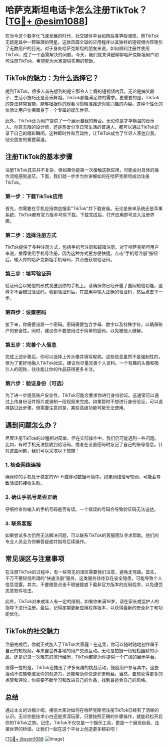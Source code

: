 # 哈萨克斯坦电话卡怎么注册TikTok？[[TG💪+ @esim1088](https://t.me/s/esim1088)]

在当今这个数字化飞速发展的时代，社交媒体平台如雨后春笋般涌现，而TikTok无疑是其中一颗璀璨的明星。这款风靡全球的应用程序以其独特的短视频内容吸引了无数用户的目光。对于身处哈萨克斯坦的朋友来说，如何顺利注册并使用TikTok，成了一个亟需解决的问题。今天，我们就来详细聊聊哈萨克斯坦用户如何注册TikTok，希望能为大家提供实用的帮助。

## TikTok的魅力：为什么选择它？

提到TikTok，很多人首先想到的是它那令人上瘾的短视频内容。无论是搞笑段子、生活小技巧还是音乐舞蹈，TikTok都能满足你的需求。更重要的是，TikTok的算法非常智能，能够根据你的观看习惯精准推送你感兴趣的内容。这种个性化的体验让用户仿佛置身于一个专属的娱乐世界。

此外，TikTok还为用户提供了一个展示自我的舞台。无论你是才华横溢的音乐人、创意无限的设计师，还是热爱分享日常生活的普通人，都可以通过TikTok记录下自己的精彩瞬间。这种即时性和互动性，让TikTok成为了年轻人表达自我、结交朋友的重要渠道。

## 注册TikTok的基本步骤

注册TikTok其实并不复杂，但如果你是第一次接触这款应用，可能会对具体的操作流程感到迷茫。下面，我们就一步步为你讲解如何在哈萨克斯坦成功注册TikTok。

### 第一步：下载TikTok应用

首先，你需要在手机应用商店搜索“TikTok”并下载安装。无论是安卓系统还是苹果系统，TikTok都有官方版本可供下载。下载完成后，打开应用即可进入注册界面。

### 第二步：选择注册方式

TikTok提供了多种注册方式，包括手机号注册和邮箱注册。对于哈萨克斯坦用户来说，推荐使用手机号注册，因为这种方式更方便快捷。点击“手机号注册”按钮后，输入你的哈萨克斯坦手机号码，并点击获取验证码。

### 第三步：填写验证码

验证码会以短信的形式发送到你的手机上。请确保你已经开启了国际短信功能，这样才不会错过验证码。收到验证码后，在应用中输入正确的验证码，然后点击下一步。

### 第四步：设置密码

接下来，你需要设置一个密码。密码需要包含字母、数字以及特殊字符，以确保账户的安全性。同时，建议你不要使用过于简单的密码，以免被他人破解。

### 第五步：完善个人信息

完成上述步骤后，你可以选择上传头像并填写昵称。这些信息虽然不是强制性的，但为了更好地融入TikTok社区，建议你尽量完善个人资料。一个有趣的头像和吸引人的昵称，往往能让你的作品获得更多关注。

### 第六步：验证身份（可选）

为了进一步提高账户安全性，TikTok可能会要求你进行身份验证。这通常可以通过上传身份证件照片或录制一段视频来完成。如果暂时不想进行身份验证，可以选择跳过此步骤，但需要注意的是，某些高级功能可能无法使用。

## 遇到问题怎么办？

尽管注册TikTok的过程相对简单，但在实际操作中，我们仍可能遇到一些问题。比如，有时手机无法接收到验证码，或者在设置密码时忘记了自己的账号信息。针对这些问题，我们可以采取以下措施：

### 1. 检查网络连接

确保你的手机处于稳定的Wi-Fi或移动数据环境中。如果网络信号较弱，可能会导致验证码接收失败。

### 2. 确认手机号是否正确

仔细检查你输入的手机号码是否有误。一个错误的号码会导致验证码无法送达。

### 3. 联系客服

如果尝试多次仍然无法解决问题，可以联系TikTok的客服团队寻求帮助。他们的专业人员会为你解答疑惑并指导后续操作。

## 常见误区与注意事项

在注册TikTok的过程中，有一些常见的误区需要我们注意，避免走弯路。首先，千万不要轻信所谓的“快速注册”服务，这类服务往往存在安全隐患，可能导致个人信息泄露。其次，不要随意点击不明链接或下载非官方版本的应用程序，以免遭受恶意软件攻击。

此外，TikTok对未成年人有一定的限制，如果你未满18岁，请在家长或监护人的指导下进行注册。最后，记得定期更新应用程序版本，以获得最新的安全补丁和功能优化。

## TikTok的社交魅力

注册完成后，你就正式加入了TikTok大家庭！在这里，你可以随时随地创作属于自己的短视频，与来自世界各地的用户交流互动。无论是拍摄一段轻松幽默的小品，还是记录一次难忘的旅行经历，TikTok都能为你提供一个广阔的展示平台。

值得一提的是，TikTok还推出了许多有趣的挑战活动，鼓励用户参与其中。这些活动不仅能够激发你的创造力，还能帮助你快速积累粉丝。当然，要想获得更多的点赞和评论，你需要不断学习和改进自己的作品，找到最适合自己的风格。

## 总结

通过本文的详细介绍，相信大家对如何在哈萨克斯坦注册TikTok已经有了清晰的认识。无论你是技术小白还是资深玩家，只要按照正确的步骤操作，就能轻松开启你的TikTok之旅。记住，TikTok不仅仅是一个娱乐工具，更是一个展现自我、连接世界的桥梁。让我们一起在这个平台上创造更多精彩吧！

[[TG💪+ @esim1088](https://t.me/s/esim1088) ![Image](https://i.postimg.cc/4NQfJmqS/Snipaste-2025-05-13-00-14-12.png)]